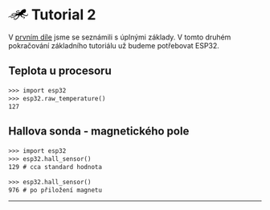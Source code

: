 # ![logo](img/logo_small.png) Tutorial 2

V [prvním díle](/tutorial1-python) jsme se seznámili s úplnými základy.
V tomto druhém pokračování základního tutoriálu už budeme potřebovat ESP32.

## Teplota u procesoru
```
>>> import esp32
>>> esp32.raw_temperature()
127
```

## Hallova sonda - magnetického pole
```
>>> import esp32
>>> esp32.hall_sensor()
129 # cca standard hodnota
```

```
>>> esp32.hall_sensor() 
976 # po přiložení magnetu 
```

---